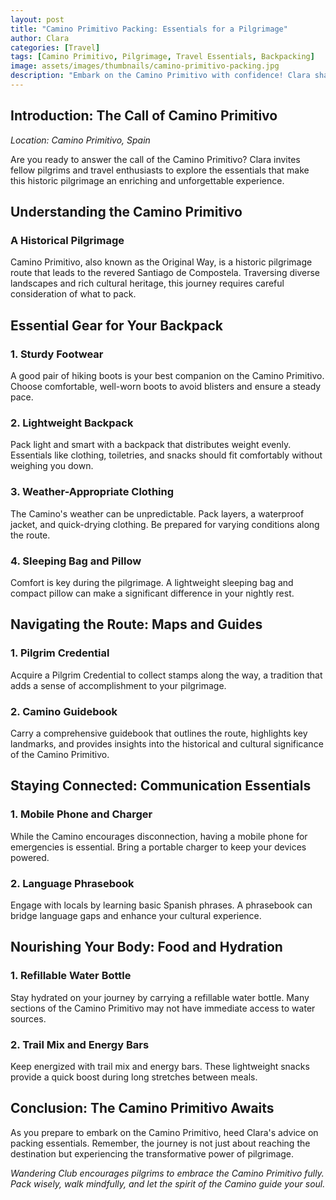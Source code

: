 ```yaml
---
layout: post
title: "Camino Primitivo Packing: Essentials for a Pilgrimage"
author: Clara
categories: [Travel]
tags: [Camino Primitivo, Pilgrimage, Travel Essentials, Backpacking]
image: assets/images/thumbnails/camino-primitivo-packing.jpg
description: "Embark on the Camino Primitivo with confidence! Clara shares essential packing tips and gear recommendations for a fulfilling pilgrimage. Prepare for the journey of a lifetime, ensuring comfort and practicality every step of the way."
---
```


## Introduction: The Call of Camino Primitivo

*Location: Camino Primitivo, Spain*

Are you ready to answer the call of the Camino Primitivo? Clara invites fellow pilgrims and travel enthusiasts to explore the essentials that make this historic pilgrimage an enriching and unforgettable experience.

## Understanding the Camino Primitivo

### A Historical Pilgrimage

Camino Primitivo, also known as the Original Way, is a historic pilgrimage route that leads to the revered Santiago de Compostela. Traversing diverse landscapes and rich cultural heritage, this journey requires careful consideration of what to pack.

## Essential Gear for Your Backpack

### 1. Sturdy Footwear

A good pair of hiking boots is your best companion on the Camino Primitivo. Choose comfortable, well-worn boots to avoid blisters and ensure a steady pace.

### 2. Lightweight Backpack

Pack light and smart with a backpack that distributes weight evenly. Essentials like clothing, toiletries, and snacks should fit comfortably without weighing you down.

### 3. Weather-Appropriate Clothing

The Camino's weather can be unpredictable. Pack layers, a waterproof jacket, and quick-drying clothing. Be prepared for varying conditions along the route.

### 4. Sleeping Bag and Pillow

Comfort is key during the pilgrimage. A lightweight sleeping bag and compact pillow can make a significant difference in your nightly rest.

## Navigating the Route: Maps and Guides

### 1. Pilgrim Credential

Acquire a Pilgrim Credential to collect stamps along the way, a tradition that adds a sense of accomplishment to your pilgrimage.

### 2. Camino Guidebook

Carry a comprehensive guidebook that outlines the route, highlights key landmarks, and provides insights into the historical and cultural significance of the Camino Primitivo.

## Staying Connected: Communication Essentials

### 1. Mobile Phone and Charger

While the Camino encourages disconnection, having a mobile phone for emergencies is essential. Bring a portable charger to keep your devices powered.

### 2. Language Phrasebook

Engage with locals by learning basic Spanish phrases. A phrasebook can bridge language gaps and enhance your cultural experience.

## Nourishing Your Body: Food and Hydration

### 1. Refillable Water Bottle

Stay hydrated on your journey by carrying a refillable water bottle. Many sections of the Camino Primitivo may not have immediate access to water sources.

### 2. Trail Mix and Energy Bars

Keep energized with trail mix and energy bars. These lightweight snacks provide a quick boost during long stretches between meals.

## Conclusion: The Camino Primitivo Awaits

As you prepare to embark on the Camino Primitivo, heed Clara's advice on packing essentials. Remember, the journey is not just about reaching the destination but experiencing the transformative power of pilgrimage.

*Wandering Club encourages pilgrims to embrace the Camino Primitivo fully. Pack wisely, walk mindfully, and let the spirit of the Camino guide your soul.*
